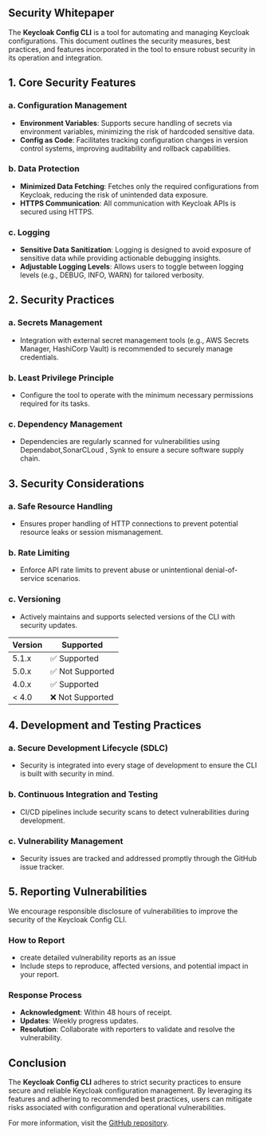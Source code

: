 ## Security Whitepaper 



The **Keycloak Config CLI** is a tool for automating and managing Keycloak configurations. This document outlines the security measures, best practices, and features incorporated in the tool to ensure robust security in its operation and integration.


## 1. Core Security Features

### a. Configuration Management
- **Environment Variables**: Supports secure handling of secrets via environment variables, minimizing the risk of hardcoded sensitive data.
- **Config as Code**: Facilitates tracking configuration changes in version control systems, improving auditability and rollback capabilities.

### b. Data Protection
- **Minimized Data Fetching**: Fetches only the required configurations from Keycloak, reducing the risk of unintended data exposure.
- **HTTPS Communication**: All communication with Keycloak APIs is secured using HTTPS.

### c. Logging
- **Sensitive Data Sanitization**: Logging is designed to avoid exposure of sensitive data while providing actionable debugging insights.
- **Adjustable Logging Levels**: Allows users to toggle between logging levels (e.g., DEBUG, INFO, WARN) for tailored verbosity.


## 2. Security Practices

### a. Secrets Management
- Integration with external secret management tools (e.g., AWS Secrets Manager, HashiCorp Vault) is recommended to securely manage credentials.

### b. Least Privilege Principle
- Configure the tool to operate with the minimum necessary permissions required for its tasks.

### c. Dependency Management
- Dependencies are regularly scanned for vulnerabilities using Dependabot,SonarCLoud , Synk to ensure a secure software supply chain.


## 3. Security Considerations

### a. Safe Resource Handling
- Ensures proper handling of HTTP connections to prevent potential resource leaks or session mismanagement.

### b. Rate Limiting
- Enforce API rate limits to prevent abuse or unintentional denial-of-service scenarios.

### c. Versioning
- Actively maintains and supports selected versions of the CLI with security updates.

| Version | Supported          |
| ------- | ------------------ |
| 5.1.x   | ✅ Supported       |
| 5.0.x   | ✅ Not Supported   |
| 4.0.x   | ✅ Supported       |
| < 4.0   | ❌ Not Supported   |



## 4. Development and Testing Practices

### a. Secure Development Lifecycle (SDLC)
- Security is integrated into every stage of development to ensure the CLI is built with security in mind.

### b. Continuous Integration and Testing
- CI/CD pipelines include security scans to detect vulnerabilities during development.

### c. Vulnerability Management
- Security issues are tracked and addressed promptly through the GitHub issue tracker.


## 5. Reporting Vulnerabilities

We encourage responsible disclosure of vulnerabilities to improve the security of the Keycloak Config CLI.

### How to Report
- create  detailed vulnerability reports as an issue
- Include steps to reproduce, affected versions, and potential impact in your report.

### Response Process
- **Acknowledgment**: Within 48 hours of receipt.
- **Updates**: Weekly progress updates.
- **Resolution**: Collaborate with reporters to validate and resolve the vulnerability. 


## Conclusion

The **Keycloak Config CLI** adheres to strict security practices to ensure secure and reliable Keycloak configuration management. By leveraging its features and adhering to recommended best practices, users can mitigate risks associated with configuration and operational vulnerabilities.

For more information, visit the [GitHub repository](https://github.com/adorsys/keycloak-config-cli).
